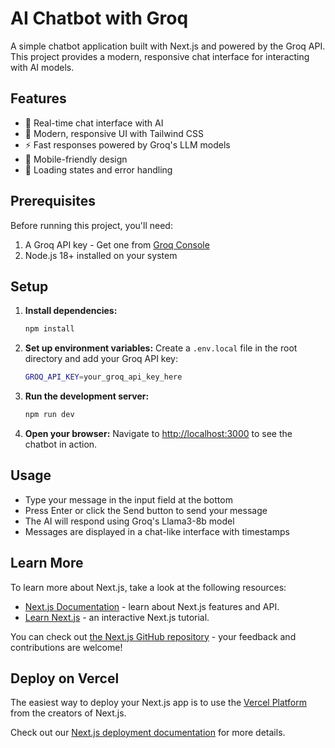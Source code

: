 # AI Chatbot with Groq

A simple chatbot application built with Next.js and powered by the Groq API. This project provides a modern, responsive chat interface for interacting with AI models.

## Features

- 🤖 Real-time chat interface with AI
- 💬 Modern, responsive UI with Tailwind CSS
- ⚡ Fast responses powered by Groq's LLM models
- 📱 Mobile-friendly design
- 🔄 Loading states and error handling

## Prerequisites

Before running this project, you'll need:

1. A Groq API key - Get one from [Groq Console](https://console.groq.com/)
2. Node.js 18+ installed on your system

## Setup

1. **Install dependencies:**
   ```bash
   npm install
   ```

2. **Set up environment variables:**
   Create a `.env.local` file in the root directory and add your Groq API key:
   ```bash
   GROQ_API_KEY=your_groq_api_key_here
   ```

3. **Run the development server:**
   ```bash
   npm run dev
   ```

4. **Open your browser:**
   Navigate to [http://localhost:3000](http://localhost:3000) to see the chatbot in action.

## Usage

- Type your message in the input field at the bottom
- Press Enter or click the Send button to send your message
- The AI will respond using Groq's Llama3-8b model
- Messages are displayed in a chat-like interface with timestamps

## Learn More

To learn more about Next.js, take a look at the following resources:

- [Next.js Documentation](https://nextjs.org/docs) - learn about Next.js features and API.
- [Learn Next.js](https://nextjs.org/learn) - an interactive Next.js tutorial.

You can check out [the Next.js GitHub repository](https://github.com/vercel/next.js) - your feedback and contributions are welcome!

## Deploy on Vercel

The easiest way to deploy your Next.js app is to use the [Vercel Platform](https://vercel.com/new?utm_medium=default-template&filter=next.js&utm_source=create-next-app&utm_campaign=create-next-app-readme) from the creators of Next.js.

Check out our [Next.js deployment documentation](https://nextjs.org/docs/app/building-your-application/deploying) for more details.
